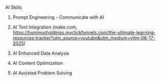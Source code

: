 AI Skills

1. Prompt Engineering - Communicate with AI

2. AI Tool Integration
    (make.com, https://hummusholdings.myclickfunnels.com/the-ultimate-learning-resources-tracker?utm_source=youtube&utm_medium=ytlm-06-17-2025)

3. AI Enhanced Data Analysis

4. AI Content Optimization

5. AI Assisted Problem Solving